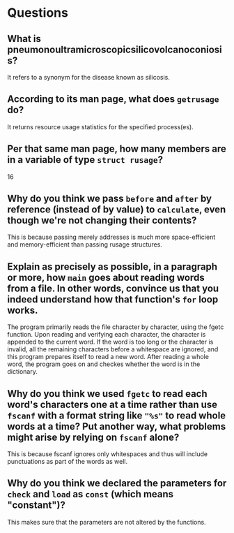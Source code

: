 # Questions

## What is pneumonoultramicroscopicsilicovolcanoconiosis?

It refers to a synonym for the disease known as silicosis.

## According to its man page, what does `getrusage` do?

It returns resource usage statistics for the specified process(es).

## Per that same man page, how many members are in a variable of type `struct rusage`?

16

## Why do you think we pass `before` and `after` by reference (instead of by value) to `calculate`, even though we're not changing their contents?

This is because passing merely addresses is much more space-efficient and memory-efficient than passing rusage structures.

## Explain as precisely as possible, in a paragraph or more, how `main` goes about reading words from a file. In other words, convince us that you indeed understand how that function's `for` loop works.

The program primarily reads the file character by character, using the fgetc function. Upon reading and verifying each character, the character is appended to the current word. If the word is too long or the character is invalid, all the remaining characters before a whitespace are ignored, and this program prepares itself to read a new word.
After reading a whole word, the program goes on and checkes whether the word is in the dictionary.

## Why do you think we used `fgetc` to read each word's characters one at a time rather than use `fscanf` with a format string like `"%s"` to read whole words at a time? Put another way, what problems might arise by relying on `fscanf` alone?

This is because fscanf ignores only whitespaces and thus will include punctuations as part of the words as well.

## Why do you think we declared the parameters for `check` and `load` as `const` (which means "constant")?

This makes sure that the parameters are not altered by the functions.

